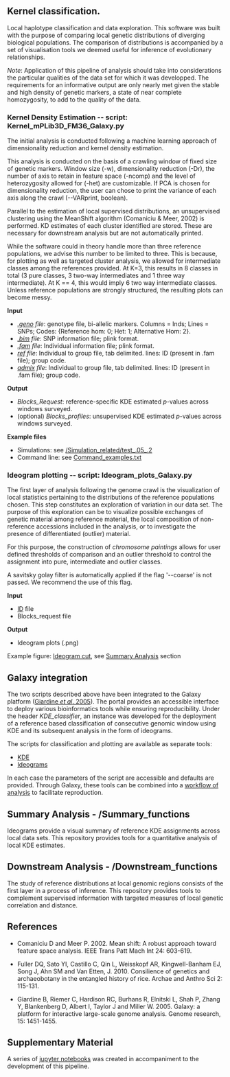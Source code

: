 ## Kernel classification.

Local haplotype classification and data exploration. This software was built with the purpose of comparing local 
genetic distributions of diverging biological populations. The comparison of distributions is accompanied by a set of 
visualisation tools we deemed useful for inference of evolutionary relationships.

_Note_: Application of this pipeline of analysis should take into considerations the particular qualities of the data set for which 
it was developped. The requirements for an informative output are only nearly met given the stable and high density of genetic markers,
 a state of near complete homozygosity, to add to the quality of the data.

### Kernel Density Estimation -- script: Kernel_mPLib3D_FM36_Galaxy.py 

The initial analysis is conducted following a machine learning approach 
of dimensionality reduction and kernel density estimation. 

This analysis is conducted on the basis of a crawling window of fixed size of genetic markers. Window size (-w), 
dimensionality reduction (-Dr), the number of axis to retain in feature space (-ncomp) and the level of heterozygosity allowed 
for (-het) are customizable. If PCA is chosen for dimensionality reduction, the user can chose to print the variance 
of each axis along the crawl (--VARprint, boolean).

Parallel to the estimation of local supervised distributions, an unsupervised clustering using the MeanShift algorithm 
(Comaniciu & Meer, 2002) is performed. KD estimates of each cluster identified are stored. These are necessary for downstream analysis 
but are not automatically printed.

While the software could in theory handle more than three reference populations, we advise this number to be limited to three. 
This is because, for plotting as well as targeted cluster analysis, we allowed for intermediate classes among the references 
provided. At K=3, this results in 8 classes in total (3 pure classes, 3 two-way intermediates and 1 three way intermediate). 
At K == 4, this would imply 6 two way intermediate classes. Unless reference populations are strongly structured, the resulting plots 
can become messy.

**Input**

- *[.geno](https://github.com/SantosJGND/Galaxy_KDE_classifier/blob/master/Simulation_related/test_.05_.2/test.geno) file*: genotype file, bi-allelic markers. Columns = Inds; Lines = SNPs; Codes: {Reference hom: 0; Het: 1; Alternative Hom: 2}.
- *[.bim](https://github.com/SantosJGND/Galaxy_KDE_classifier/blob/master/Simulation_related/test_.05_.2/test.bim) file*: SNP information file; plink format.
- *[.fam](https://github.com/SantosJGND/Galaxy_KDE_classifier/blob/master/Simulation_related/test_.05_.2/test.fam) file*: Individual information file; plink format.
- *[ref](https://github.com/SantosJGND/Galaxy_KDE_classifier/blob/master/Simulation_related/refs_sim.txt) file*: Individual to group file, tab delimited. lines: ID (present in .fam file); group code.
- *[admix](https://github.com/SantosJGND/Galaxy_KDE_classifier/blob/master/Simulation_related/admx_sim.txt) file*: Individual to group file, tab delimited. lines: ID (present in .fam file); group code.

**Output**

- *Blocks_Request*: reference-specific KDE estimated *p*-values across windows surveyed. 
- (optional) *Blocks_profiles*: unsupervised KDE estimated *p*-values across windows surveyed.

**Example files**

- Simulations: see [/Simulation_related/test_.05_.2](Galaxy_KDE_classifier/Simulation_related/test_.05_.2/Ideo_sample32_CHR01_Z1.6_bin9.png)
- Command line: see [Command_examples.txt](Command_examples.txt)

### Ideogram plotting -- script: Ideogram_plots_Galaxy.py

The first layer of analysis following the genome crawl is the visualization of local statistics pertaining 
to the distributions of the reference populations chosen. This step constitutes an exploration of variation 
in our data set. The purpose of this exploration can be to visualize possible exchanges of genetic material among 
reference material, the local composition of non-reference accessions included in the analysis, or to investigate 
the presence of differentiated (outlier) material.

For this purpose, the construction of _chromosome paintings_ allows for user defined thresholds of comparison and an 
outlier threshold to control the assignment into pure, intermediate and outlier classes.

A savitsky golay filter is automatically applied if the flag '--coarse' is not passed. We recommend the use of this flag.

**Input**

- [ID](https://github.com/SantosJGND/Galaxy_KDE_classifier/blob/master/Simulation_related/Focus_IDs.txt) file
- Blocks_request file

**Output**

- Ideogram plots (.png)

Example figure: [Ideogram cut](Fig_4.png), see [Summary Analysis](https://github.com/SantosJGND/Galaxy_KDE_classifier/tree/master/Summary_functions) section


## Galaxy integration

The two scripts described above have been integrated to the Galaxy platform ([Giardine *et al*. 2005](https://genome.cshlp.org/content/15/10/1451.short)). 
The portal provides an accessible interface to deploy various bioinformatics tools while ensuring reproducibility. Under the header *KDE_classifier*, an instance 
was developed for the deployment of a reference based classification of consecutive genomic window using KDE and its subsequent analysis in the form of ideograms.

The scripts for classification and plotting are available as separate tools:

- [KDE](http://galaxy.southgreen.fr/galaxy/root?tool_id=KDE1) 
- [Ideograms](http://galaxy.southgreen.fr/galaxy/root?tool_id=Ideogram)

In each case the parameters of the script are accessible and defaults are provided. 
Through Galaxy, these tools can be combined into a [workflow of analysis](http://galaxy.southgreen.fr/galaxy/u/acomte/p/reconstruction-of-mosaic-genomes) to facilitate reproduction.

## Summary Analysis - /Summary_functions

Ideograms provide a visual summary of reference KDE assignments across local data sets. This repository provides tools for 
a quantitative analysis of local KDE estimates.

## Downstream Analysis - /Downstream_functions

The study of reference distributions at local genomic regions consists of the first layer in a process of inference. This repository 
provides tools to complement supervised information with targeted measures of local genetic correlation and distance.

## References

- Comaniciu D and Meer P. 2002. Mean shift: A robust approach toward feature space analysis. IEEE Trans Patt Mach Int 24: 603-619.

- Fuller DQ, Sato YI, Castillo C, Qin L, Weisskopf AR, Kingwell-Banham EJ, Song J, Ahn SM and Van Etten, J. 2010. Consilience of genetics and archaeobotany in the entangled history of rice. Archae and Anthro Sci 2: 115-131.

- Giardine B, Riemer C, Hardison RC, Burhans R, Elnitski L, Shah P, Zhang Y, Blankenberg D, Albert I, Taylor J and Miller W. 2005. Galaxy: a platform for interactive large-scale genome analysis. Genome research, 15: 1451-1455.

## Supplementary Material

A series of [jupyter notebooks](https://github.com/SantosJGND/Genetic-data-analysis) was created in accompaniment to the development of this
pipeline.